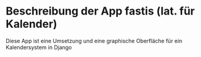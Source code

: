 # Beschreibung der App fastis (lat. für Kalender)
Diese App ist eine Umsetzung und eine graphische Oberfläche für ein Kalendersystem in Django
